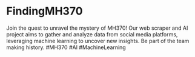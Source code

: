 # FindingMH370
Join the quest to unravel the mystery of MH370! Our web scraper and AI project aims to gather and analyze data from social media platforms, leveraging machine learning to uncover new insights. Be part of the team making history. #MH370 #AI #MachineLearning

